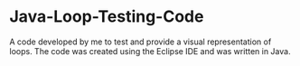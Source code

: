 # Java-Loop-Testing-Code
A code developed by me to test and provide a visual representation of loops.  The code was created using the Eclipse IDE and was written in Java.  
